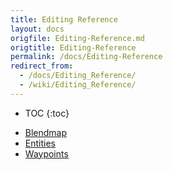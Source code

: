 ```yaml
---
title: Editing Reference
layout: docs
origfile: Editing-Reference.md
origtitle: Editing-Reference
permalink: /docs/Editing-Reference
redirect_from:
  - /docs/Editing_Reference/
  - /wiki/Editing_Reference/
---
```

* TOC
{:toc}
- [Blendmap](Editing-Blendmap)
- [Entities](Editing-Entities)
- [Waypoints](Editing-Waypoints)
